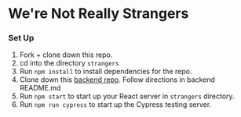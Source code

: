# We're Not Really Strangers


### Set Up
1. Fork + clone down this repo.
1. cd into the directory `strangers`
1. Run `npm install` to install dependencies for the repo.
1. Clone down this [backend repo]('https://github.com/FrazierLE/strangers-api'). Follow directions in backend README.md
1. Run `npm start` to start up your React server in `strangers` directory.
1. Run `npm run cypress` to start up the Cypress testing server.